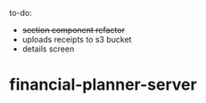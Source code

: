 to-do:

- ~~section component refactor~~
- uploads receipts to s3 bucket
- details screen
# financial-planner-server
